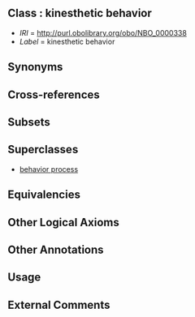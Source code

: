 
## Class : kinesthetic behavior

 * *IRI* = http://purl.obolibrary.org/obo/NBO_0000338
 * *Label* = kinesthetic behavior

## Synonyms


## Cross-references


## Subsets


## Superclasses

 * [behavior process](../../NBO/13/NBO_0000313.md)

## Equivalencies


## Other Logical Axioms


## Other Annotations


## Usage


## External Comments


